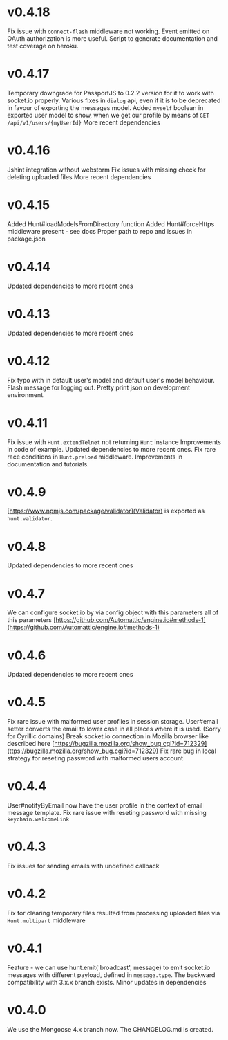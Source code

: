# v0.4.18
Fix issue with `connect-flash` middleware not working.
Event emitted on OAuth authorization is more useful.
Script to generate documentation and test coverage on heroku.

# v0.4.17
Temporary downgrade for PassportJS to 0.2.2 version for it to work with socket.io properly.
Various fixes in `dialog` api, even if it is to be deprecated in favour of exporting the messages model.
Added `myself` boolean in exported user model to show, when we get our profile by means of
`GET /api/v1/users/{myUserId}`
More recent dependencies

# v0.4.16
Jshint integration without webstorm
Fix issues with missing check for deleting uploaded files
More recent dependencies

# v0.4.15
Added Hunt#loadModelsFromDirectory function
Added Hunt#forceHttps middleware present - see docs
Proper path to repo and issues in package.json

# v0.4.14
Updated dependencies to more recent ones

# v0.4.13
Updated dependencies to more recent ones

# v0.4.12
Fix typo with in default user's model and default user's model behaviour.
Flash message for logging out. Pretty print json on development environment.

# v0.4.11
Fix issue with `Hunt.extendTelnet` not returning `Hunt` instance
Improvements in code of example.
Updated dependencies to more recent ones. 
Fix rare race conditions in `Hunt.preload` middleware.
Improvements in documentation and tutorials.

# v0.4.9
[https://www.npmjs.com/package/validator](Validator) is exported as `hunt.validator`.

# v0.4.8
Updated dependencies to more recent ones

# v0.4.7
We can configure socket.io by via config object with this parameters all of this parameters
[https://github.com/Automattic/engine.io#methods-1](https://github.com/Automattic/engine.io#methods-1)

# v0.4.6
Updated dependencies to more recent ones

# v0.4.5
Fix rare issue with malformed user profiles in session storage.
User#email setter converts the email to lower case in all places where it is used. (Sorry for Cyrillic domains)
Break socket.io connection in Mozilla browser like described here 
[https://bugzilla.mozilla.org/show_bug.cgi?id=712329](ttps://bugzilla.mozilla.org/show_bug.cgi?id=712329)
Fix rare bug in local strategy for reseting password with malformed users account

# v0.4.4
User#notifyByEmail now have the user profile in the context of email message template.
Fix rare issue with reseting password with missing `keychain.welcomeLink`

# v0.4.3
Fix issues for sending emails with undefined callback

# v0.4.2
Fix for clearing temporary files resulted from processing uploaded files via `Hunt.multipart` middleware 

# v0.4.1
Feature - we can use hunt.emit('broadcast', message) to emit socket.io messages with different payload,
defined in `message.type`. The backward compatibility with 3.x.x branch exists.
Minor updates in dependencies

# v0.4.0
We use the Mongoose 4.x branch now. The CHANGELOG.md is created.
